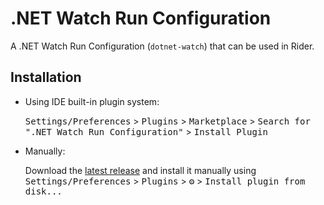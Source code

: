 # .NET Watch Run Configuration

<!-- Plugin description -->
A .NET Watch Run Configuration (`dotnet-watch`) that can be used in Rider.
<!-- Plugin description end -->

## Installation

- Using IDE built-in plugin system:
  
  <kbd>Settings/Preferences</kbd> > <kbd>Plugins</kbd> > <kbd>Marketplace</kbd> > <kbd>Search for ".NET Watch Run Configuration"</kbd> >
  <kbd>Install Plugin</kbd>
  
- Manually:

  Download the [latest release](https://github.com/maartenba/DotNetWatch/releases/latest) and install it manually using
  <kbd>Settings/Preferences</kbd> > <kbd>Plugins</kbd> > <kbd>⚙️</kbd> > <kbd>Install plugin from disk...</kbd>